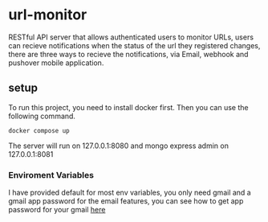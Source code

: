 # url-monitor
RESTful API server that allows authenticated users to monitor URLs, users can recieve notifications when the status of the url they registered changes, there are three ways to recieve the notifications, via Email, webhook and pushover mobile application.



## setup
To run this project, you need to install docker first.
Then you can use the following command.
```
docker compose up
```
The server will run on 127.0.0.1:8080 and mongo express admin on 127.0.0.1:8081
### Enviroment Variables
I have provided default for most env variables, you only need gmail and a gmail app password for the email features, you can see how to get app password for your gmail [here](https://support.google.com/accounts/answer/185833?hl=en)



